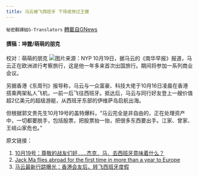 ```yaml
---
title: 马云被飞西班牙 下场或惨过王健
---
```

`秘密翻譯組G-Translators` [轉載自GNews](https://gnews.org/zh-hans/1605258/)

#### 撰稿：坤霆/萌萌的朋克
校对：萌萌的朋克
![](https://assets.gnews.org/wp-content/uploads/2021/10/2-98.jpg)图片来源：NYP
10月19日，据马云的《南华早报》报道，马云正在欧洲进行考察旅行，这是他一年多来首次出国旅行。期间将参加一系列商业会议。

另据香港《东周刊》报导称，马云与一众富豪、科技大佬于10月16日凌晨在香港搭乘两架私人飞机，一前一后飞往西班牙。抵达后，马云与同行好友登上一艘价值超2亿美元的超级游艇，从西班牙东部的伊维萨岛启航出海。

但根据郭文贵先生10月19号的盖特爆料，“马云完全是非自由的，正在处理资产中，一切都要脱手，包括股票，把股票抬一抬，把很多东西要出手。江家、曾家、王岐山家危也。”

原文链接：

1. [10月19号：尊敬的战友们好……杰克．马．去西班牙意味着什么？](https://gettr.com/post/peks4hb556)
2. [Jack Ma flies abroad for the first time in more than a year to Europe](https://www.scmp.com/business/companies/article/3152901/jack-ma-study-tour-agriculture-europe-alibabas-founder-travels)
3. [马云最新行踪曝光：香港会友后，转飞西班牙度假](https://finance.ifeng.com/c/8ARw0g5UPpS)
